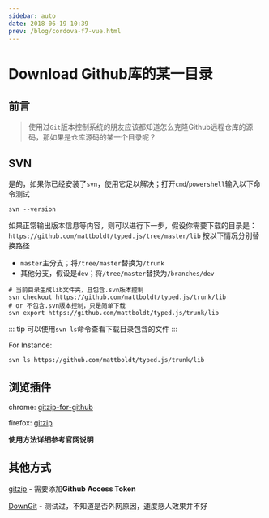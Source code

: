 ```yaml
---
sidebar: auto
date: 2018-06-19 10:39
prev: /blog/cordova-f7-vue.html
---
```


# Download Github库的某一目录

## 前言

> 使用过`Git`版本控制系统的朋友应该都知道怎么克隆Github远程仓库的源码，那如果是仓库源码的某一个目录呢？

## SVN

是的，如果你已经安装了`svn`，使用它足以解决；打开`cmd`/`powershell`输入以下命令测试

```shell
svn --version
```

如果正常输出版本信息等内容，则可以进行下一步，假设你需要下载的目录是：
`https://github.com/mattboldt/typed.js/tree/master/lib`
按以下情况分别替换路径

* `master`主分支；将`/tree/master`替换为`/trunk`
* 其他分支，假设是`dev`；将`/tree/master`替换为`/branches/dev`

```shell
# 当前目录生成lib文件夹，且包含.svn版本控制
svn checkout https://github.com/mattboldt/typed.js/trunk/lib
# or 不包含.svn版本控制，只是简单下载
svn export https://github.com/mattboldt/typed.js/trunk/lib
```

::: tip
可以使用`svn ls`命令查看下载目录包含的文件
:::

For Instance:

```shell
svn ls https://github.com/mattboldt/typed.js/trunk/lib
```

## 浏览插件

chrome: [gitzip-for-github](https://chrome.google.com/webstore/detail/gitzip-for-github/ffabmkklhbepgcgfonabamgnfafbdlkn)

firefox: [gitzip](https://addons.mozilla.org/en-US/firefox/addon/gitzip/)

**使用方法详细参考官网说明**

## 其他方式

[gitzip](http://kinolien.github.io/gitzip/) - 需要添加**Github Access Token**

[DownGit](https://minhaskamal.github.io/DownGit) - 测试过，不知道是否外网原因，速度感人效果并不好






